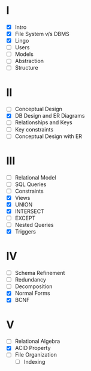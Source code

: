 # I
- [x] Intro
- [x] File System v/s DBMS
- [x] Lingo
- [ ] Users
- [ ] Models
- [ ] Abstraction
- [ ] Structure

# II
- [ ] Conceptual Design
- [x] DB Design and ER Diagrams
- [ ] Relationships and Keys
- [ ] Key constraints
- [ ] Conceptual Design with ER

# III
- [ ] Relational Model
- [ ] SQL Queries
- [ ] Constraints
- [x] Views
- [x] UNION
- [x] INTERSECT
- [ ] EXCEPT
- [ ] Nested Queries
- [x] Triggers

# IV
- [ ] Schema Refinement
- [ ] Redundancy
- [ ] Decomposition
- [x] Normal Forms
- [x] BCNF

# V
- [ ] Relational Algebra
- [x] ACID Property
- [ ] File Organization
	- [ ] Indexing